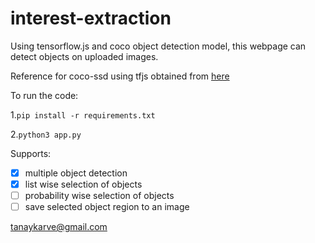 # interest-extraction

Using tensorflow.js and coco object detection model, this webpage can detect objects on uploaded images.

Reference for coco-ssd using tfjs obtained from [here](https://github.com/tensorflow/tfjs-models/tree/master/coco-ssd)

To run the code:

1.`pip install -r requirements.txt`

2.`python3 app.py`
    
Supports:

- [x] multiple object detection
- [x] list wise selection of objects
- [ ] probability wise selection of objects
- [ ] save selected object region to an image

tanaykarve@gmail.com

